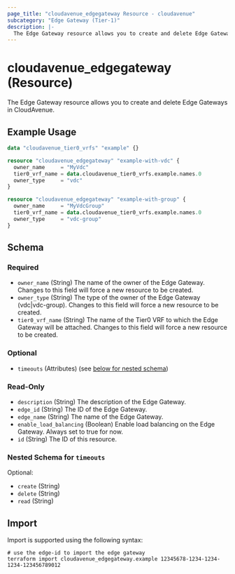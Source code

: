 ```yaml
---
page_title: "cloudavenue_edgegateway Resource - cloudavenue"
subcategory: "Edge Gateway (Tier-1)"
description: |-
  The Edge Gateway resource allows you to create and delete Edge Gateways in CloudAvenue.
---
```


# cloudavenue_edgegateway (Resource)

The Edge Gateway resource allows you to create and delete Edge Gateways in CloudAvenue.

## Example Usage

```terraform
data "cloudavenue_tier0_vrfs" "example" {}

resource "cloudavenue_edgegateway" "example-with-vdc" {
  owner_name     = "MyVdc"
  tier0_vrf_name = data.cloudavenue_tier0_vrfs.example.names.0
  owner_type     = "vdc"
}

resource "cloudavenue_edgegateway" "example-with-group" {
  owner_name     = "MyVdcGroup"
  tier0_vrf_name = data.cloudavenue_tier0_vrfs.example.names.0
  owner_type     = "vdc-group"
}
```

<!-- schema generated by tfplugindocs -->
## Schema

### Required

- `owner_name` (String) The name of the owner of the Edge Gateway.
Changes to this field will force a new resource to be created.
- `owner_type` (String) The type of the owner of the Edge Gateway (vdc|vdc-group).
Changes to this field will force a new resource to be created.
- `tier0_vrf_name` (String) The name of the Tier0 VRF to which the Edge Gateway will be attached.
Changes to this field will force a new resource to be created.

### Optional

- `timeouts` (Attributes) (see [below for nested schema](#nestedatt--timeouts))

### Read-Only

- `description` (String) The description of the Edge Gateway.
- `edge_id` (String) The ID of the Edge Gateway.
- `edge_name` (String) The name of the Edge Gateway.
- `enable_load_balancing` (Boolean) Enable load balancing on the Edge Gateway.
Always set to true for now.
- `id` (String) The ID of this resource.

<a id="nestedatt--timeouts"></a>
### Nested Schema for `timeouts`

Optional:

- `create` (String)
- `delete` (String)
- `read` (String)

## Import

Import is supported using the following syntax:
```shell
# use the edge-id to import the edge gateway
terraform import cloudavenue_edgegateway.example 12345678-1234-1234-1234-123456789012
```